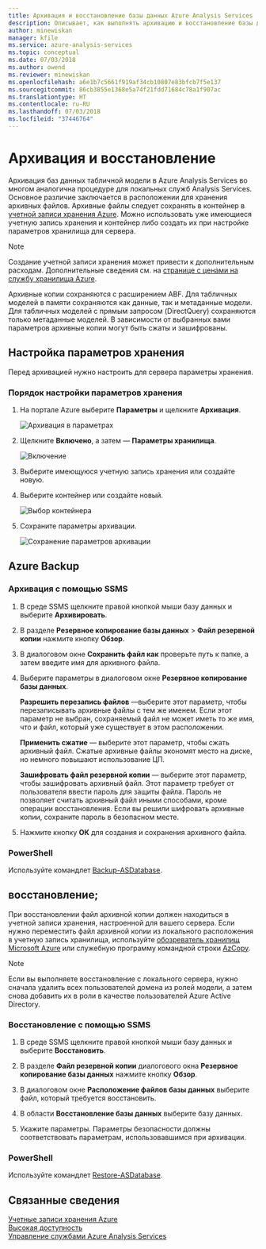 ```yaml
---
title: Архивация и восстановление базы данных Azure Analysis Services | Документы Майкрософт
description: Описывает, как выполнять архивацию и восстановление базы данных Analysis Services Azure.
author: minewiskan
manager: kfile
ms.service: azure-analysis-services
ms.topic: conceptual
ms.date: 07/03/2018
ms.author: owend
ms.reviewer: minewiskan
ms.openlocfilehash: a6e1b7c5661f919af34cb10807e83bfcb7f5e137
ms.sourcegitcommit: 86cb3855e1368e5a74f21fdd71684c78a1f907ac
ms.translationtype: HT
ms.contentlocale: ru-RU
ms.lasthandoff: 07/03/2018
ms.locfileid: "37446764"
---
```

# <a name="backup-and-restore"></a>Архивация и восстановление

Архивация баз данных табличной модели в Azure Analysis Services во многом аналогична процедуре для локальных служб Analysis Services. Основное различие заключается в расположении для хранения архивных файлов. Архивные файлы следует сохранять в контейнер в [учетной записи хранения Azure](../storage/common/storage-create-storage-account.md). Можно использовать уже имеющиеся учетную запись хранения и контейнер либо создать их при настройке параметров хранилища для сервера.

> [!NOTE]
> Создание учетной записи хранения может привести к дополнительным расходам. Дополнительные сведения см. на [странице с ценами на службу хранилища Azure](https://azure.microsoft.com/pricing/details/storage/blobs/).
> 
> 

Архивные копии сохраняются с расширением ABF. Для табличных моделей в памяти сохраняются как данные, так и метаданные модели. Для табличных моделей с прямым запросом (DirectQuery) сохраняются только метаданные моделей. В зависимости от выбранных вами параметров архивные копии могут быть сжаты и зашифрованы. 



## <a name="configure-storage-settings"></a>Настройка параметров хранения
Перед архивацией нужно настроить для сервера параметры хранения.


### <a name="to-configure-storage-settings"></a>Порядок настройки параметров хранения
1.  На портале Azure выберите **Параметры** и щелкните **Архивация**.

    ![Архивация в параметрах](./media/analysis-services-backup/aas-backup-backups.png)

2.  Щелкните **Включено**, а затем — **Параметры хранилища**.

    ![Включение](./media/analysis-services-backup/aas-backup-enable.png)

3. Выберите имеющуюся учетную запись хранения или создайте новую.

4. Выберите контейнер или создайте новый.

    ![Выбор контейнера](./media/analysis-services-backup/aas-backup-container.png)

5. Сохраните параметры архивации.

    ![Сохранение параметров архивации](./media/analysis-services-backup/aas-backup-save.png)

## <a name="backup"></a>Azure Backup

### <a name="to-backup-by-using-ssms"></a>Архивация с помощью SSMS

1. В среде SSMS щелкните правой кнопкой мыши базу данных и выберите **Архивировать**.

2. В разделе **Резервное копирование базы данных** > **Файл резервной копии** нажмите кнопку **Обзор**.

3. В диалоговом окне **Сохранить файл как** проверьте путь к папке, а затем введите имя для архивного файла. 

4. Выберите параметры в диалоговом окне **Резервное копирование базы данных**.

    **Разрешить перезапись файлов** —выберите этот параметр, чтобы перезаписывать архивные файлы с тем же именем. Если этот параметр не выбран, сохраняемый файл не может иметь то же имя, что и файл, который уже существует в этом расположении.

    **Применить сжатие** — выберите этот параметр, чтобы сжать архивный файл. Сжатые архивные файлы экономят место на диске, но немного повышают использование ЦП. 

    **Зашифровать файл резервной копии** — выберите этот параметр, чтобы зашифровать архивный файл. Этот параметр требует от пользователя ввести пароль для защиты файла. Пароль не позволяет считать архивный файл иными способами, кроме операции восстановления. Если вы решили шифровать архивные копии, сохраните пароль в безопасном месте.

5. Нажмите кнопку **ОК** для создания и сохранения архивного файла.


### <a name="powershell"></a>PowerShell
Используйте командлет [Backup-ASDatabase](https://docs.microsoft.com/sql/analysis-services/powershell/backup-asdatabase-cmdlet).

## <a name="restore"></a>восстановление;
При восстановлении файл архивной копии должен находиться в учетной записи хранения, настроенной для вашего сервера. Если нужно переместить файл архивной копии из локального расположения в учетную запись хранилища, используйте [обозреватель хранилищ Microsoft Azure](https://docs.microsoft.com/azure/vs-azure-tools-storage-manage-with-storage-explorer) или служебную программу командной строки [AzCopy](../storage/common/storage-use-azcopy.md). 



> [!NOTE]
> Если вы выполняете восстановление с локального сервера, нужно сначала удалить всех пользователей домена из ролей модели, а затем снова добавить их в роли в качестве пользователей Azure Active Directory.
> 
> 

### <a name="to-restore-by-using-ssms"></a>Восстановление с помощью SSMS

1. В среде SSMS щелкните правой кнопкой мыши базу данных и выберите **Восстановить**.

2. В разделе **Файл резервной копии** диалогового окна **Резервное копирование базы данных** нажмите кнопку **Обзор**.

3. В диалоговом окне **Расположение файлов базы данных** выберите файл, который требуется восстановить.

4. В области **Восстановление базы данных** выберите базу данных.

5. Укажите параметры. Параметры безопасности должны соответствовать параметрам, использовавшимся при архивации.


### <a name="powershell"></a>PowerShell

Используйте командлет [Restore-ASDatabase](https://docs.microsoft.com/sql/analysis-services/powershell/restore-asdatabase-cmdlet).


## <a name="related-information"></a>Связанные сведения

[Учетные записи хранения Azure](../storage/common/storage-create-storage-account.md)  
[Высокая доступность](analysis-services-bcdr.md)     
[Управление службами Azure Analysis Services](analysis-services-manage.md)
